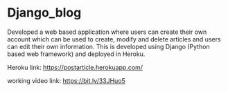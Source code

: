 # Django_blog
Developed a web based application where users can create their own account which can be used to
create, modify and delete articles and users can edit their own information.
This is developed using Django (Python based web framework) and deployed in Heroku.

Heroku link: https://postarticle.herokuapp.com/

working video link: https://bit.ly/33JHuo5
